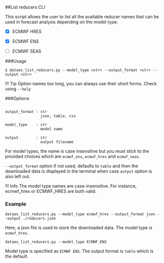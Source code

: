 ##List reducers CLI

This script allows the user to list all the available reducer names that can be used in forecast analysis depending on the model type:

- [X] ECMWF HRES
- [X] ECMWF ENS
- [ ] ECMWF SEAS


###Usage
```
$ dataex_list_reducers.py --model_type <str> --output_format <str> --output <str>
```

!!! Tip
    Option names too long, you can always use their short forms. Check using `--help`
    
###Options
```

output_format : str
                json, table, csv 
                
model_type    : str
                model name  

output        : str
                output filename

```

For model types, the name is case insensitive but you must stick to the provided choices which are `ecmwf_ens`, `ecmwf_hres` and `ecmwf_seas`.

 `--output_format` option if not used, defaults to `table` and then the downloaded data is displayed in the terminal when case `output` option is also left out. 

!!! Info
    The model type names are case-insensitive. For instance, ecmwf_hres or ECMWF_HRES are both valid. 


### Example

```
dataex_list_reducers.py --model_type ecmwf_hres --output_format json --output ./reducers.json
```
Here, a json file is used to store the downloaded data. The model type is `ecmwf_hres`.

```
dataex_list_reducers.py --model_type ECMWF_ENS 
```

Model type is specified as `ECMWF ENS`. The output format is `table` which is the default. 
